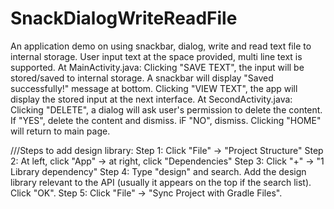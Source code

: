 # SnackDialogWriteReadFile
An application demo on using snackbar, dialog, write and read text file to internal storage.
User input text at the space provided, multi line text is supported. 
At MainActivity.java:
Clicking "SAVE TEXT", the input will be stored/saved to internal storage. A snackbar will display "Saved successfully!" message at bottom.
Clicking "VIEW TEXT", the app will display the stored input at the next interface.
At SecondActivity.java:
Clicking "DELETE", a dialog will ask user's permission to delete the content. 
      If "YES", delete the content and dismiss.
      iF "NO", dismiss.
Clicking "HOME" will return to main page.


///Steps to add design library:
Step 1: Click "File" -> "Project Structure"
Step 2: At left, click "App" -> at right, click "Dependencies"
Step 3: Click "+" -> "1 Library dependency"
Step 4: Type "design" and search. Add the design library relevant to the API (usually it appears on the top if the search list). Click "OK".
Step 5: Click "File" -> "Sync Project with Gradle Files".
